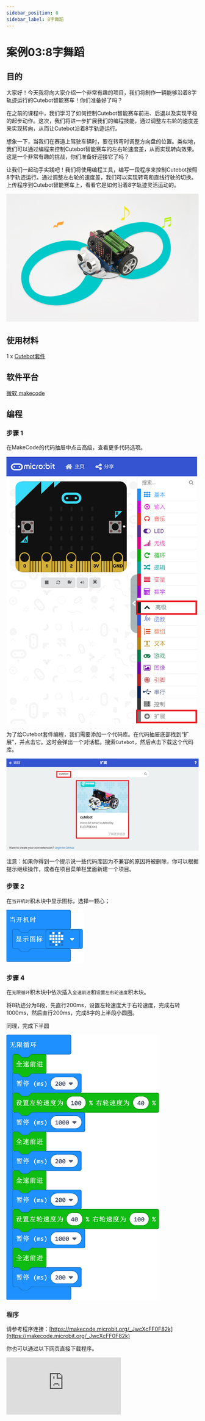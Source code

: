 ```yaml
---
sidebar_position: 6
sidebar_label: 8字舞蹈
---
```



# 案例03:8字舞蹈

## 目的

大家好！今天我将向大家介绍一个非常有趣的项目，我们将制作一辆能够沿着8字轨迹运行的Cutebot智能赛车！你们准备好了吗？

在之前的课程中，我们学习了如何控制Cutebot智能赛车前进、后退以及实现平稳的起步动作。这次，我们将进一步扩展我们的编程技能，通过调整左右轮的速度差来实现转向，从而让Cutebot沿着8字轨迹运行。

想象一下，当我们在赛道上驾驶车辆时，要在转弯时调整方向盘的位置。类似地，我们可以通过编程来控制Cutebot智能赛车的左右轮速度差，从而实现转向效果。这是一个非常有趣的挑战，你们准备好迎接它了吗？

让我们一起动手实践吧！我们将使用编程工具，编写一段程序来控制Cutebot按照8字轨迹运行。通过调整左右轮的速度差，我们可以实现转弯和直线行驶的切换。上传程序到Cutebot智能赛车上，看看它是如何沿着8字轨迹灵活运动的。

![](./images/cutebot-case-03-01.png)

## 使用材料

1 x [Cutebot套件](https://item.taobao.com/item.htm?spm=a1z10.3-c-s.w4002-18602834180.23.78b86655ZP5Yg8&id=598365555295)

## 软件平台

[微软 makecode](https://makecode.microbit.org/#)

## 编程

### 步骤 1

在MakeCode的代码抽屉中点击高级，查看更多代码选项。

![](./images/cutebot-pk-1.png)

为了给Cutebot套件编程，我们需要添加一个代码库。在代码抽屉底部找到“扩展”，并点击它。这时会弹出一个对话框。搜索`Cutebot`，然后点击下载这个代码库。

![](./images/cutebot-pk-11.png)

注意：如果你得到一个提示说一些代码库因为不兼容的原因将被删除，你可以根据提示继续操作，或者在项目菜单栏里面新建一个项目。

### 步骤 2

在`当开机时`积木块中显示图标，选择一颗心；

![](./images/case_03_01.png)

### 步骤 4

在`无限循环`积木块中依次插入`全速前进`和`设置左右轮速度`积木块。

将8轨迹分为6段，先直行200ms，设置左轮速度大于右轮速度，完成右转1000ms，然后直行200ms，完成8字的上半段小圆圈。

同理，完成下半圆

![](./images/case_03_02.png)

### 程序

请参考程序连接：[https://makecode.microbit.org/_JwcXcFF0F82k](https://makecode.microbit.org/_JwcXcFF0F82k)

你也可以通过以下网页直接下载程序。

<div
    style={{
        position: 'relative',
        paddingBottom: '60%',
        overflow: 'hidden',
    }}
>
    <iframe
        src="https://makecode.microbit.org/_JwcXcFF0F82k"
        frameborder="0"
        sandbox="allow-popups allow-forms allow-scripts allow-same-origin"
        style={{
            position: 'absolute',
            width: '100%',
            height: '100%',
        }}
    />
</div>
---

## 结论

小车以8字的轨迹行进。

![](./images/cutebot-case-03.gif)

## 思考
---
如果想要让小车以一个正方形轨迹行驶，如何编程。



## 常见问题
---
## 相关阅读
---
